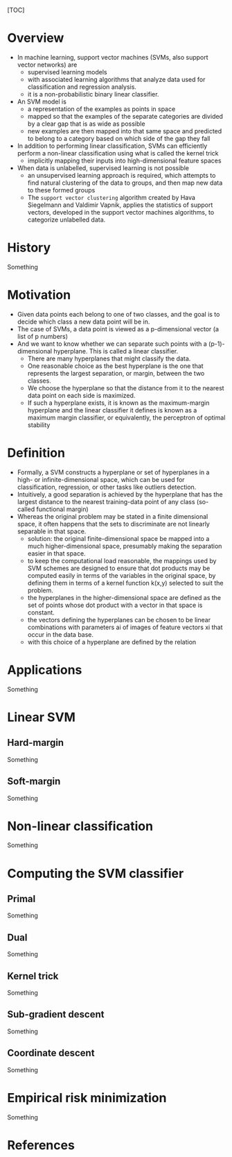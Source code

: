 [TOC]

# Overview

- In machine learning, support vector machines (SVMs, also support
  vector networks) are
    + supervised learning models
    + with associated learning algorithms that analyze data used for
      classification and regression analysis.
    + it is a non-probabilistic binary linear classifier.
- An SVM model is
    + a representation of the examples as points in space
    + mapped so that the examples of the separate categories are divided
      by a clear gap that is as wide as possible
    + new examples are then mapped into that same space and predicted to
      belong to a category based on which side of the gap they fall
- In addition to performing linear classification, SVMs can efficiently
  perform a non-linear classification using what is called the kernel
  trick
    + implicitly mapping their inputs into high-dimensional feature
      spaces
- When data is unlabelled, supervised learning is not possible
    + an unsupervised learning approach is required, which attempts to
      find natural clustering of the data to groups, and then map new
      data to these formed groups
    + The `support vector clustering` algorithm created by Hava
      Siegelmann and Valdimir Vapnik, applies the statistics of support
      vectors, developed in the support vector machines algorithms, to
      categorize unlabelled data.

# History

Something

# Motivation

- Given data points each belong to one of two classes, and the goal is
  to decide which class a new data point will be in.
- The case of SVMs, a data point is viewed as a p-dimensional vector (a
  list of p numbers)
- And we want to know whether we can separate such points with a
  (p-1)-dimensional hyperplane. This is called a linear classifier.
    + There are many hyperplanes that might classify the data.
    + One reasonable choice as the best hyperplane is the one that
      represents the largest separation, or margin, between the two
      classes.
    + We choose the hyperplane so that the distance from it to the
      nearest data point on each side is maximized.
    + If such a hyperplane exists, it is known as the maximum-margin
      hyperplane and the linear classifier it defines is known as a
      maximum margin classifier, or equivalently, the perceptron of
      optimal stability

# Definition

- Formally, a SVM constructs a hyperplane or set of hyperplanes in a
  high- or infinite-dimensional space, which can be used for
  classification, regression, or other tasks like outliers detection.
- Intuitively, a good separation is achieved by the hyperplane that has
  the largest distance to the nearest training-data point of any class
  (so-called functional margin)
- Whereas the original problem may be stated in a finite dimensional
  space, it often happens that the sets to discriminate are not linearly
  separable in that space.
    + solution: the original finite-dimensional space be mapped into a
      much higher-dimensional space, presumably making the separation
      easier in that space.
    + to keep the computational load reasonable, the mappings used by
      SVM schemes are designed to ensure that dot products may be
      computed easily in terms of the variables in the original space,
      by defining them in terms of a kernel function k(x,y) selected to
      suit the problem.
    + the hyperplanes in the higher-dimensional space are defined as the
      set of points whose dot product with a vector in that space is
      constant.
    + the vectors defining the hyperplanes can be chosen to be linear
      combinations with parameters ai of images of feature vectors xi
      that occur in the data base.
    + with this choice of a hyperplane are defined by the relation

# Applications

Something

# Linear SVM

## Hard-margin

Something

## Soft-margin

Something

# Non-linear classification

Something

# Computing the SVM classifier

## Primal

Something

## Dual

Something

## Kernel trick

Something

## Sub-gradient descent

Something

## Coordinate descent

Something

# Empirical risk minimization

Something

# References

[wiki]: https://en.wikipedia.org/wiki/Support_vector_machine
